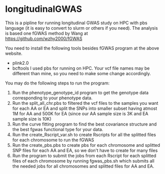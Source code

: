 # longitudinalGWAS

This is a pipline for running longitudinal GWAS study on HPC with pbs language (it is easy to convert to slurm or others if you need). The analysis is based one fGWAS method by Wang at https://github.com/wzhy2000/fGWAS

You need to install the following tools besides fGWAS program at the above website. 
+ plink2.0
+ bcftools
I used pbs for running on HPC.
Your vcf file names may be different than mine, so you need to make some change accordingly.

You may do the following steps to run the program:
1) Run the phenotype_genotype_id program to get the genotype data corresponding to your phenotype data.
2) Run the split_all_chr.pbs to filtered the vcf files to the samples you want for each AA or EA and split the SNPs into smaller subset having atmost 1M for AA and 500K for EA (since our AA sample size is 3K and EA sample size is 10K)
3) Run the curve fitting program to find the best covariance structure and the best fgwas functional type for your data. 
4) Run the create_Rscript_var.sh to create Rscripts for all the splitted files for each chromosome to run the fGWAS
5) Run the create_pbs.pbs to create pbs for each chromosome and splitted SNP files for each AA and EA, so we don't have to create for many files
6) Run the program to submit the jobs from each Rscript for each splitted files of each chromosome by running fgwas_pbs.sh which submits all the needed jobs for all chromosomes and splitted files for AA and EA.
